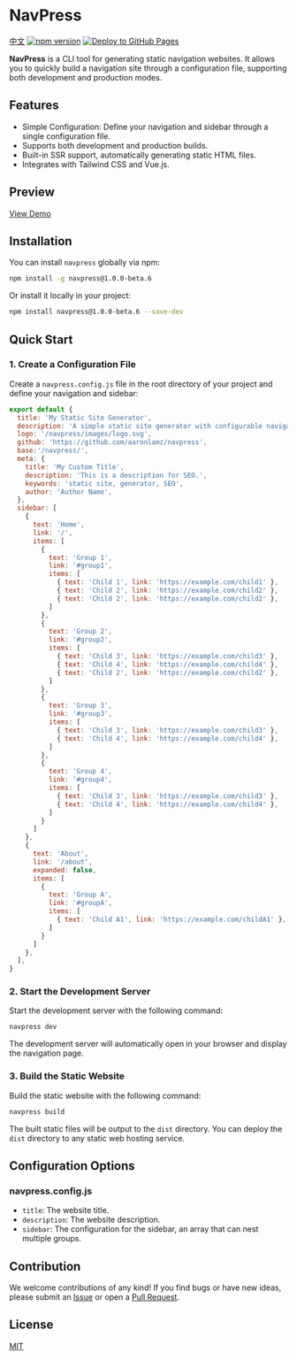 
# NavPress

[中文](./README.zh_CN.md)
[![npm version](https://img.shields.io/npm/v/navpress.svg)](https://www.npmjs.com/package/navpress)
[![Deploy to GitHub Pages](https://github.com/aaronlamz/navpress/actions/workflows/deploy.yml/badge.svg)](https://github.com/aaronlamz/navpress/actions/workflows/deploy.yml)

**NavPress** is a CLI tool for generating static navigation websites. It allows you to quickly build a navigation site through a configuration file, supporting both development and production modes.

## Features

- Simple Configuration: Define your navigation and sidebar through a single configuration file.
- Supports both development and production builds.
- Built-in SSR support, automatically generating static HTML files.
- Integrates with Tailwind CSS and Vue.js.

## Preview
[View Demo](https://aaronlamz.github.io/navpress/)

## Installation

You can install `navpress` globally via npm:

```bash
npm install -g navpress@1.0.0-beta.6
```

Or install it locally in your project:

```bash
npm install navpress@1.0.0-beta.6 --save-dev
```

## Quick Start

### 1. Create a Configuration File

Create a `navpress.config.js` file in the root directory of your project and define your navigation and sidebar:

```javascript
export default {
  title: 'My Static Site Generator',
  description: 'A simple static site generator with configurable navigation',
  logo: '/navpress/images/logo.svg',
  github: 'https://github.com/aaronlamz/navpress',
  base:'/navpress/',
  meta: {
    title: 'My Custom Title',
    description: 'This is a description for SEO.',
    keywords: 'static site, generator, SEO',
    author: 'Author Name',
  },
  sidebar: [
    { 
      text: 'Home', 
      link: '/', 
      items: [
        {
          text: 'Group 1',
          link: '#group1',
          items: [
            { text: 'Child 1', link: 'https://example.com/child1' },
            { text: 'Child 2', link: 'https://example.com/child2' },
            { text: 'Child 2', link: 'https://example.com/child2' },
          ]
        },
        {
          text: 'Group 2',
          link: '#group2',
          items: [
            { text: 'Child 3', link: 'https://example.com/child3' },
            { text: 'Child 4', link: 'https://example.com/child4' },
            { text: 'Child 2', link: 'https://example.com/child2' },
          ]
        },
        {
          text: 'Group 3',
          link: '#group3',
          items: [
            { text: 'Child 3', link: 'https://example.com/child3' },
            { text: 'Child 4', link: 'https://example.com/child4' },
          ]
        },
        {
          text: 'Group 4',
          link: '#group4',
          items: [
            { text: 'Child 3', link: 'https://example.com/child3' },
            { text: 'Child 4', link: 'https://example.com/child4' },
          ]
        }
      ]
    },
    { 
      text: 'About', 
      link: '/about',
      expanded: false,
      items: [
        {
          text: 'Group A',
          link: '#groupA',
          items: [
            { text: 'Child A1', link: 'https://example.com/childA1' },
          ]
        }
      ]
    },
  ],
}
```

### 2. Start the Development Server

Start the development server with the following command:

```bash
navpress dev
```

The development server will automatically open in your browser and display the navigation page.

### 3. Build the Static Website

Build the static website with the following command:

```bash
navpress build
```

The built static files will be output to the `dist` directory. You can deploy the `dist` directory to any static web hosting service.

## Configuration Options

### navpress.config.js

- `title`: The website title.
- `description`: The website description.
- `sidebar`: The configuration for the sidebar, an array that can nest multiple groups.

## Contribution

We welcome contributions of any kind! If you find bugs or have new ideas, please submit an [Issue](https://github.com/aaronlamz/navpress/issues) or open a [Pull Request](https://github.com/aaronlamz/navpress/pulls).

## License

[MIT](https://github.com/aaronlamz/navpress/blob/main/LICENSE)

